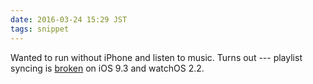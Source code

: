```yaml
---
date: 2016-03-24 15:29 JST
tags: snippet
---
```


Wanted to run without iPhone and listen to music. Turns out --- playlist syncing is [broken](http://www.openradar.me/25332125) on iOS 9.3 and watchOS 2.2.